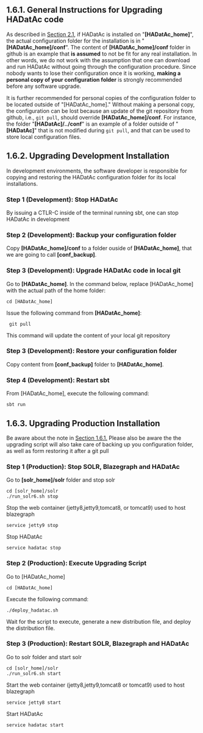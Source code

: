 ## 1.6.1. General Instructions for Upgrading HADatAc code

As described in [Section 2.1](https://github.com/paulopinheiro1234/hadatac/wiki/2.1.-Software-Configuration), if HADatAc is installed on "__[HADatAc_home]__", the actual configuration folder for the installation is in "__[HADatAc_home]/conf__". The content of __[HADatAc_home]/conf__ folder in github is an example that __is assumed__ to not be fit for any real installation. In other words, we do not work with the assumption that one can download and run HADatAc without going through the configuration procedure. Since nobody wants to lose their configuration once it is working, __making a personal copy of your configuration folder__ is strongly recommended before any software upgrade. 

It is further recommended for personal copies of the configuration folder to be located outside of "[HADatAc_home]." Without making a personal copy, the configuration can be lost because an update of the git repository from github, i.e., `git pull`, should override __[HADatAc_home]/conf__. For instance, the folder "__[HADatAc]/../conf__" is an example of a folder outside of "__[HADatAc]__" that is not modified during `git pull`, and that can be used to store local configuration files.

## 1.6.2. Upgrading Development Installation

In development environments, the software developer is responsible for copying and restoring the HADatAc configuration folder for its local installations. 

### Step 1 (Development): Stop HADatAc 

By issuing a CTLR-C inside of the terminal running sbt, one can stop HADatAc in development

### Step 2 (Development): Backup your configuration folder

Copy __[HADatAc_home]/conf__ to a folder ouside of __[HADatAc_home]__, that we are going to call __[conf_backup]__. 

### Step 3 (Development): Upgrade HADatAc code in local git

Go to __[HADatAc_home]__. In the command below, replace [HADatAc_home] with the actual path of the home folder:

    cd [HADatAc_home]

Issue the following command from __[HADatAc_home]__:

     git pull

This command will update the content of your local git repository
 
### Step 3 (Development): Restore your configuration folder

Copy content from __[conf_backup]__ folder to __[HADatAc_home]__. 

### Step 4 (Development): Restart sbt

From [HADatAc_home], execute the following command:

    sbt run

## 1.6.3. Upgrading Production Installation

Be aware about the note in [Section 1.6.1.](https://github.com/paulopinheiro1234/hadatac/wiki/1.6.-Upgrading#161-general-instructions-for-upgrading-hadatac-code) Please also be aware the the upgrading script will also take care of backing up you configuration folder, as well as form restoring it after a git pull
 
### Step 1 (Production): Stop SOLR, Blazegraph and HADatAc

Go to __[solr_home]/solr__ folder and stop solr

    cd [solr_home]/solr
    ./run_solr6.sh stop

Stop the web container (jetty8,jetty9,tomcat8, or tomcat9) used to host blazegraph

    service jetty9 stop

Stop HADatAc 

    service hadatac stop

### Step 2 (Production): Execute Upgrading Script

Go to [HADatAc_home]

    cd [HADatAc_home]

Execute the following command:
    
    ./deploy_hadatac.sh

Wait for the script to execute, generate a new distribution file, and deploy the distribution file.

### Step 3 (Production): Restart SOLR, Blazegraph and HADatAc

Go to solr folder and start solr

    cd [solr_home]/solr
    ./run_solr6.sh start

Start the web container (jetty8,jetty9,tomcat8 or tomcat9) used to host blazegraph

    service jetty8 start

Start HADatAc 

    service hadatac start

